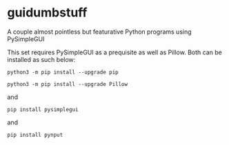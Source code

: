 # guidumbstuff
A couple almost pointless but featurative Python programs using PySimpleGUI

This set requires PySimpleGUI as a prequisite as well as Pillow.
Both can be installed as such below:

```python3 -m pip install --upgrade pip```

```python3 -m pip install --upgrade Pillow```

and

```pip install pysimplegui```

and

```pip install pynput```
